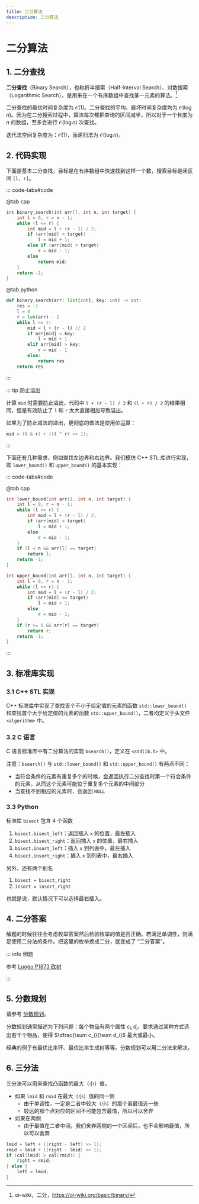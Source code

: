 ```yaml
---
title: 二分算法
description: 二分算法
---
```


# 二分算法

## 1. 二分查找

**二分查找**（Binary Search），也称折半搜索（Half-Interval Search）、对数搜索（Logarithmic Search），是用来在一个有序数组中查找某一元素的算法。[^1]

[^1]: oi-wiki，二分，<https://oi-wiki.org/basic/binary/>

二分查找的最优时间复杂度为 $\mathcal{O}(1)$。二分查找的平均、最坏时间复杂度均为 $\mathcal{O}(\log n)$。因为在二分搜索过程中，算法每次都把查询的区间减半，所以对于一个长度为 $n$ 的数组，至多会进行 $\mathcal{O}(\log n)$ 次查找。

迭代法空间复杂度为：$\mathcal{O}(1)$，而递归法为 $\mathcal{O}(\log n)$。

## 2. 代码实现

下面是基本二分查找，目标是在有序数组中快速找到这样一个数，搜索目标是闭区间 `[l, r]`。

::: code-tabs#code

@tab cpp

```cpp
int binary_search(int arr[], int n, int target) {
    int l = 0, r = n - 1;
    while (l <= r) {
        int mid = l + (r - l) / 2;
        if (arr[mid] < target)
            l = mid + 1;
        else if (arr[mid] > target)
            r = mid - 1;
        else
            return mid;
    }
    return -1;
}
```

@tab python

```python
def binary_search(arr: list[int], key: int) -> int:
    res = -1
    l = 0
    r = len(arr) - 1
    while l <= r:
        mid = l + (r - l) // 2
        if arr[mid] < key:
            l = mid + 1
        elif arr[mid] > key:
            r = mid - 1
        else:
            return res
    return res
```

:::

::: tip 防止溢出

计算 `mid` 时需要防止溢出，代码中 `l + (r - l) / 2` 和 `(l + r) / 2` 的结果相同，但是有效防止了 `l` 和 `r` 太大直接相加导致溢出。

如果为了防止减法的溢出，更彻底的做法是使用位运算：

```cpp
mid = (l & r) + ((l ^ r) >> 1);
```

:::

下面还有几种需求，例如查找左边界和右边界。我们模仿 C++ STL 库进行实现，即 `lower_bound()` 和 `upper_bound()` 的基本实现：

::: code-tabs#code

@tab cpp

```cpp
int lower_bound(int arr[], int n, int target) {
    int l = 0, r = n - 1;
    while (l <= r) {
        int mid = l + (r - l) / 2;
        if (arr[mid] < target)
            l = mid + 1;
        else
            r = mid - 1;
    }
    if (l < n && arr[l] == target)
        return l;
    return -1;
}

int upper_bound(int arr[], int n, int target) {
    int l = 0, r = n - 1;
    while (l <= r) {
        int mid = l + (r - l) / 2;
        if (arr[mid] <= target)
            l = mid + 1;
        else
            r = mid - 1;
    }
    if (r >= 0 && arr[r] == target)
        return r;
    return -1;
}
```

:::

## 3. 标准库实现

### 3.1 C++ STL 实现

C++ 标准库中实现了查找首个不小于给定值的元素的函数 `std::lower_bound()` 和查找首个大于给定值的元素的函数 `std::upper_bound()`，二者均定义于头文件 `<algorithm>` 中。

### 3.2 C 语言

C 语言标准库中有二分算法的实现 `bsearch()`，定义在 `<stdlib.h>` 中。

注意：`bsearch()` 与 `std::lower_bound()` 和 `std::upper_bound()` 有两点不同：
- 当符合条件的元素有重复多个的时候，会返回执行二分查找时第一个符合条件的元素，从而这个元素可能位于重复多个元素的中间部分
- 当查找不到相应的元素时，会返回 `NULL`

### 3.3 Python

标准库 `bisect` 包含 4 个函数
1. `bisect.bisect_left`：返回插入 `x` 的位置，最左插入
2. `bisect.bisect_right`：返回插入 `x` 的位置，最右插入
3. `bisect.insort_left`：插入 `x` 到列表中，最左插入
4. `bisect.insort_right`：插入 `x` 到列表中，最右插入

另外，还有两个别名
1. `bisect = bisect_right`
2. `insort = insort_right`

也就是说，默认情况下可以选择最右插入。

## 4. 二分答案

解题的时候往往会考虑枚举答案然后检验枚举的值是否正确。若满足单调性，则满足使用二分法的条件。把这里的枚举换成二分，就变成了 “二分答案”。

::: info 例题

参考 [Luogu P1873 砍树](https://www.luogu.com.cn/problem/P1873)

:::

## 5. 分数规划

请参考 [分数规划](https://oi-wiki.org/misc/frac-programming/)。

分数规划通常描述为下列问题：每个物品有两个属性 $c_i,\,d_i$，要求通过某种方式选出若干个物品，使得 $\dfrac{\sum c_i}{\sum d_i}$ 最大或最小。

经典的例子有最优比率环、最优比率生成树等等。分数规划可以用二分法来解决。

## 6. 三分法

三分法可以用来查找凸函数的最大（小）值。
- 如果 `lmid` 和 `rmid` 在最大（小）值的同一侧
    - 由于单调性，一定是二者中较大（小）的那个离最值近一些
    - 较远的那个点对应的区间不可能包含最值，所以可以舍弃
- 如果在两侧
    - 由于最值在二者中间，我们舍弃两侧的一个区间后，也不会影响最值，所以可以舍弃

```cpp
lmid = left + ((right - left) >> 1);
rmid = lmid + ((right - lmid) >> 1);
if (cal(lmid) > cal(rmid)) {
    right = rmid;
} else {
    left = lmid;
}
```
